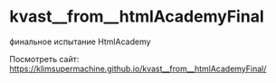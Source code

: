 # kvast__from__htmlAcademyFinal
финальное испытание HtmlAcademy

Посмотреть сайт: https://klimsupermachine.github.io/kvast__from__htmlAcademyFinal/
